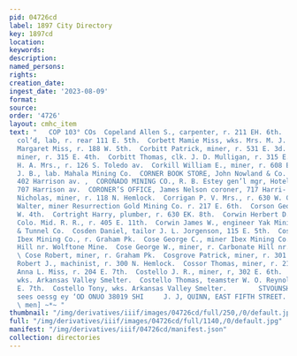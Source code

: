 ```yaml
---
pid: 04726cd
label: 1897 City Directory
key: 1897cd
location: 
keywords: 
description: 
named_persons: 
rights: 
creation_date: 
ingest_date: '2023-08-09'
format: 
source: 
order: '4726'
layout: cmhc_item
text: "   COP 103° COs  Copeland Allen S., carpenter, r. 211 EH. 6th.  Copeland George,
  col’d, lab, r. rear 111 E. 5th.  Corbett Mamie Miss, wks. Mrs. M. J. Liston.  Corbett
  Margaret Miss, r. 188 W. 5th.  Corbitt Patrick, miner, r. 531 E. 3d.  Corbitt Philip,
  miner, r. 315 E. 4th.  Corbitt Thomas, clk. J. D. Mulligan, r. 315 E. 4th.  Corby
  H. A. Mrs., r. 126 S. Toledo av.  Corkill William E., miner, r. 608 E. 6th.  Corkins
  J. B., lab. Mahala Mining Co.  CORNER BOOK STORE, John Nowland & Co. proprs. 400-
  402 Harrison av. ,  CORONADO MINING CO., R. B. Estey gen’l mgr, Hotel Vendome bldg,
  707 Harrison av.  CORONER’S OFFICE, James Nelson coroner, 717 Harri- son av.  Correll
  Nicholas, miner, r. 118 N. Hemlock.  Corrigan P. V. Mrs., r. 630 W. Chestnut.  Corristan
  Walter, miner Resurrection Gold Mining Co. r. 217 E. 6th.  Corson George, r. 419
  W. 4th.  Cortright Harry, plumber, r. 630 EK. 8th.  Corwin Herbert D., engineer
  Colo. Mid. R. R., r. 405 E. 11th.  Corwin James W., engineer Yak Mining, Milling
  & Tunnel Co.  Cosden Daniel, tailor J. L. Jorgenson, 115 E. 5th.  Cose George, trammer
  Ibex Mining Co., r. Graham Pk.  Cose George C., miner Ibex Mining Co., r. Carbonate
  Hill nr. Wolftone Mine.  Cose George W., miner, r. Carbonate Hill nr. Wolftone Mine.
  \ Cose Robert, miner, r. Graham Pk.  Cosgrove Patrick, miner, r. 301 E. 7th.  Cosseboom
  Robert J., machinist, r. 300 N. Hemlock.  Cossor Thomas, miner, r. 215 E. 3d.  Costello
  Anna L. Miss, r. 204 E. 7th.  Costello J. R., miner, r, 302 E. 6th.  Costello Louis,
  wks. Arkansas Valley Smelter.  Costello Thomas, teamster W. O. Reynolds, r. 204
  E. 7th.  Costello Tony, wks. Arkansas Valley Smelter.        STVOUNSHO ONY SOMWO
  sees oessg ey ‘OD ONUO 38019 SHI     J. J, QUINN, EAST FIFTH STREET. MIXED PAIN
  \ men] ~*~ "
thumbnail: "/img/derivatives/iiif/images/04726cd/full/250,/0/default.jpg"
full: "/img/derivatives/iiif/images/04726cd/full/1140,/0/default.jpg"
manifest: "/img/derivatives/iiif/04726cd/manifest.json"
collection: directories
---
```

